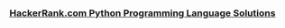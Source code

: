 ### [HackerRank.com Python Programming Language Solutions](https://www.hackerrank.com/domains/python "HackerRank.com Python Programming Language Solutions")

